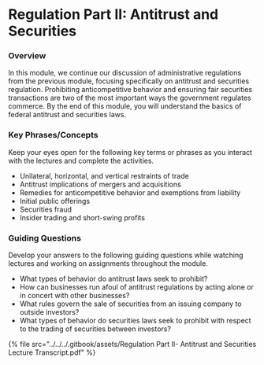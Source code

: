 # Regulation Part II: Antitrust and Securities

### Overview

In this module, we continue our discussion of administrative regulations from the previous module, focusing specifically on antitrust and securities regulation. Prohibiting anticompetitive behavior and ensuring fair securities transactions are two of the most important ways the government regulates commerce. By the end of this module, you will understand the basics of federal antitrust and securities laws.

### Key Phrases/Concepts

Keep your eyes open for the following key terms or phrases as you interact with the lectures and complete the activities.

* Unilateral, horizontal, and vertical restraints of trade
* Antitrust implications of mergers and acquisitions
* Remedies for anticompetitive behavior and exemptions from liability
* Initial public offerings
* Securities fraud
* Insider trading and short-swing profits

### Guiding Questions

Develop your answers to the following guiding questions while watching lectures and working on assignments throughout the module.

* What types of behavior do antitrust laws seek to prohibit?
* How can businesses run afoul of antitrust regulations by acting alone or in concert with other businesses?
* What rules govern the sale of securities from an issuing company to outside investors?
* What types of behavior do securities laws seek to prohibit with respect to the trading of securities between investors?

{% file src="../../../.gitbook/assets/Regulation Part II- Antitrust and Securities Lecture Transcript.pdf" %}
